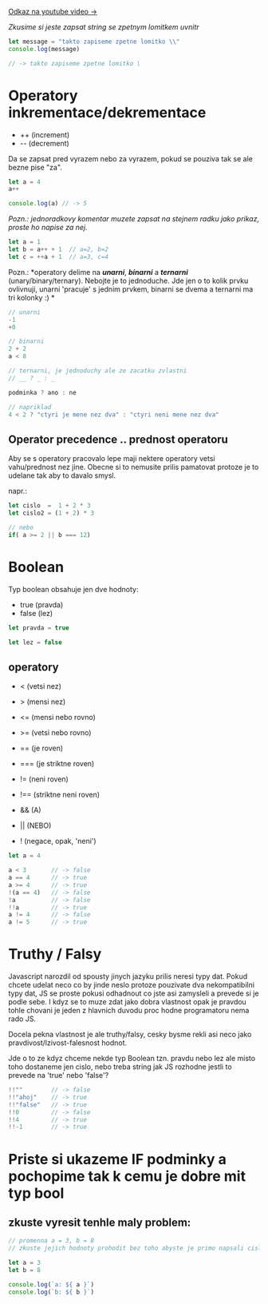 [Odkaz na youtube video ->](https://www.youtube.com/watch?v=jTubLlbMTIE&list=PL62jh-_-s39rP2eTM6f4495QmvgcdtssP&index=3)

*Zkusime si jeste zapsat string se zpetnym lomitkem uvnitr*

```js
let message = "takto zapiseme zpetne lomitko \\"
console.log(message)

// -> takto zapiseme zpetne lomitko \
```


# Operatory inkrementace/dekrementace
- ++    (increment)
- \--   (decrement)

Da se zapsat pred vyrazem nebo za vyrazem, pokud se pouziva tak se ale bezne pise "za".

```js
let a = 4
a++

console.log(a) // -> 5
```

*Pozn.: jednoradkovy komentar muzete zapsat na stejnem radku jako prikaz, proste ho napise za nej.*

```js
let a = 1
let b = a++ + 1  // a=2, b=2
let c = ++a + 1  // a=3, c=4
```

Pozn.: *operatory delime na ***unarni***, ***binarni*** a ***ternarni*** (unary/binary/ternary). Nebojte je to jednoduche. Jde jen o to kolik prvku ovlivnuji, unarni 'pracuje' s jednim prvkem, binarni se dvema a ternarni ma tri kolonky :) *

```js
// unarni
-1
+0

// binarni
2 + 2
a < 8

// ternarni, je jednoduchy ale ze zacatku zvlastni
// __ ? _ : _

podminka ? ano : ne

// napriklad
4 < 2 ? "ctyri je mene nez dva" : "ctyri neni mene nez dva"
```


## Operator precedence .. prednost operatoru
Aby se s operatory pracovalo lepe maji nektere operatory vetsi vahu/prednost nez jine. Obecne si to nemusite prilis pamatovat protoze je to udelane tak aby to davalo smysl. 

napr.:
```js
let cislo  =  1 + 2 * 3
let cislo2 = (1 + 2) * 3

// nebo 
if( a >= 2 || b === 12)
```



# Boolean
Typ boolean obsahuje jen dve hodnoty: 
- true (pravda)
- false (lez)

```js
let pravda = true

let lez = false
```

## operatory
- <    (vetsi nez)
- \>   (mensi nez)
- <=   (mensi nebo rovno)
- \>=  (vetsi nebo rovno)

- ==   (je roven)
- ===  (je striktne roven)
- !=   (neni roven)
- !==  (striktne neni roven)

- &&   (A)
- ||   (NEBO)
  
- ! (negace, opak, 'neni')

```js
let a = 4

a < 3       // -> false
a == 4      // -> true
a >= 4      // -> true
!(a == 4)   // -> false
!a          // -> false
!!a         // -> true
a != 4      // -> false
a != 5      // -> true
```


# Truthy / Falsy
Javascript narozdil od spousty jinych jazyku prilis neresi typy dat. 
Pokud chcete udelat neco co by jinde neslo protoze pouzivate dva nekompatibilni typy dat, JS se proste pokusi odhadnout co jste asi zamysleli a prevede si je podle sebe. I kdyz se to muze zdat jako dobra vlastnost opak je pravdou tohle chovani je jeden z hlavnich duvodu proc hodne programatoru nema rado JS.

Docela pekna vlastnost je ale truthy/falsy, cesky bysme rekli asi neco jako pravdivost/lzivost-falesnost hodnot. 

Jde o to ze kdyz chceme nekde typ Boolean tzn. pravdu nebo lez ale misto toho dostaneme jen cislo, nebo treba string jak JS rozhodne jestli to prevede na 'true' nebo 'false'?

```js
!!""        // -> false
!!"ahoj"    // -> true
!!"false"   // -> true
!!0         // -> false
!!4         // -> true
!!-1        // -> true
```



# Priste si ukazeme IF podminky a pochopime tak k cemu je dobre mit typ bool


## zkuste vyresit tenhle maly problem:
```js
// promenna a = 3, b = 8
// zkuste jejich hodnoty prohodit bez toho abyste je primo napsali cislo

let a = 3
let b = 8

console.log(`a: ${ a }`)
console.log(`b: ${ b }`)
```
